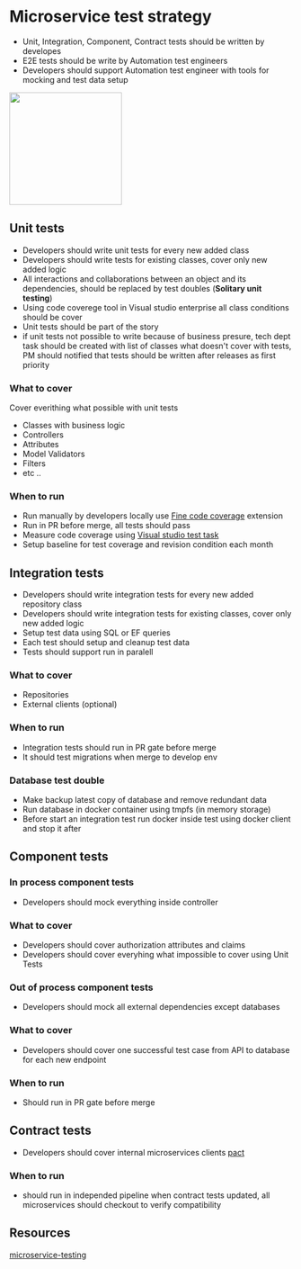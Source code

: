 # Microservice test strategy
* Unit, Integration, Component, Contract tests should be written by developes
* E2E tests should be write by Automation test engineers
* Developers should support  Automation test engineer with tools for mocking and test data setup

<img src="https://github.com/khdevnet/testing/blob/master/docs/test-pyramid.png" width="200">

## Unit tests
* Developers should write unit tests for every new added class
* Developers should write tests for existing classes, cover only new added logic
* All interactions and collaborations between an object and its dependencies, should be replaced by test doubles (**Solitary unit testing**)
* Using code coverege tool in Visual studio enterprise all class conditions should be cover
* Unit tests should be part of the story
* if unit tests not possible to write because of business presure, tech dept task should be created with list of classes what doesn't cover with tests, PM should notified that tests should be written after releases as first priority

### What to cover
Cover everithing what possible with unit tests
* Classes with business logic
* Controllers
* Attributes
* Model Validators
* Filters
* etc ..

### When to run
* Run manually by developers locally use [Fine code coverage](https://marketplace.visualstudio.com/items?itemName=FortuneNgwenya.FineCodeCoverage) extension
* Run in PR before merge, all tests should pass
* Measure code coverage using [Visual studio test task](https://docs.microsoft.com/en-us/azure/devops/pipelines/tasks/test/vstest?view=azure-devops)
* Setup baseline for test coverage and revision condition each month

## Integration tests
* Developers should write integration tests for every new added repository class
* Developers should write integration tests for existing classes, cover only new added logic
* Setup test data using SQL or EF queries
* Each test should setup and cleanup test data
* Tests should support run in paralell

### What to cover
* Repositories
* External clients (optional)

### When to run
* Integration tests should run in PR gate before merge
* It should test migrations when merge to develop env

### Database test double
* Make backup latest copy of database and remove redundant data
* Run database in docker container using tmpfs (in memory storage)
* Before start an integration test run docker inside test using docker client and stop it after

## Component tests
### In process component tests
* Developers should mock everything inside controller

### What to cover
* Developers should cover authorization attributes and claims
* Developers should cover everyhing what impossible to cover using Unit Tests

### Out of process component tests
* Developers should mock all external dependencies except databases

### What to cover
* Developers should cover one successful test case from API to database for each new endpoint

### When to run
* Should run in PR gate before merge

## Contract tests
* Developers should cover internal microservices clients [pact](https://github.com/pact-foundation/pact-net)

### When to run
* should run in independed pipeline when contract tests updated, all microservices should checkout to verify compatibility

## Resources
[microservice-testing](https://martinfowler.com/articles/microservice-testing/)